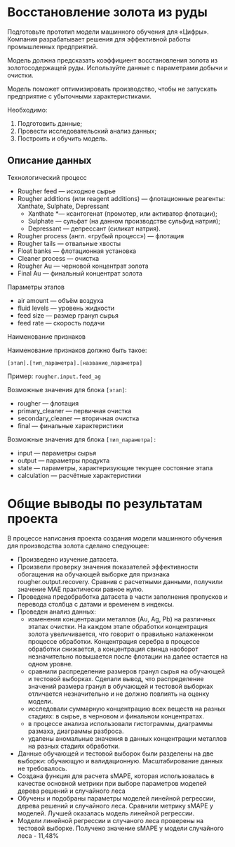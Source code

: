 # Восстановление золота из руды

Подготовьте прототип модели машинного обучения для «Цифры». Компания разрабатывает решения для эффективной работы промышленных предприятий.

Модель должна предсказать коэффициент восстановления золота из золотосодержащей руды. Используйте данные с параметрами добычи и очистки. 

Модель поможет оптимизировать производство, чтобы не запускать предприятие с убыточными характеристиками.

Необходимо:

1. Подготовить данные;
2. Провести исследовательский анализ данных;
3. Построить и обучить модель.

## **Описание данных**

Технологический процесс
- Rougher feed — исходное сырье
- Rougher additions (или reagent additions) — флотационные реагенты: Xanthate, Sulphate, Depressant
   - Xanthate *— ксантогенат (промотер, или активатор флотации);
   - Sulphate — сульфат (на данном производстве сульфид натрия);
   - Depressant — депрессант (силикат натрия).
- Rougher process (англ. «грубый процесс») — флотация
- Rougher tails — отвальные хвосты
- Float banks — флотационная установка
- Cleaner process — очистка
- Rougher Au — черновой концентрат золота
- Final Au — финальный концентрат золота

Параметры этапов
- air amount — объём воздуха
- fluid levels — уровень жидкости
- feed size — размер гранул сырья
- feed rate — скорость подачи

Наименование признаков

Наименование признаков должно быть такое:

`[этап].[тип_параметра].[название_параметра]`

Пример: `rougher.input.feed_ag`

Возможные значения для блока `[этап]`:
- rougher — флотация
- primary_cleaner — первичная очистка
- secondary_cleaner — вторичная очистка
- final — финальные характеристики

Возможные значения для блока `[тип_параметра]:`
- input — параметры сырья
- output — параметры продукта
- state — параметры, характеризующие текущее состояние этапа
- calculation — расчётные характеристики

# Общие выводы по результатам проекта

В процессе написания проекта создания модели машинного обучения для производства золота сделано следующее:

- Произведено изучение датасета. 
- Произвели проверку значения показателей эффективности обогащения на обучающей выборке для признака rougher.output.recovery. Сравнив с расчетными данными, получили значение MAE практически равное нулю.
- Проведена предобработка датасета в части заполнения пропусков и перевода столбца с датами и временем в индексы.
- Проведен анализ данных: 
    - изменения концентрации металлов (Au, Ag, Pb) на различных этапах очистки. На каждом этапе обработки концентрация золота увеличивается, что говорит о правильно налаженном процессе обработки. Концентрация серебра в процессе обработки снижается, а концентрация свинца наоборот незначительно повышается после флотации на далее остается на одном уровне.
    - сравнили распределение размеров гранул сырья на обучающей и тестовой выборках. Сделали вывод, что распределение значений размера гранул в обучающей и тестовой выборках отличается незначительно и не должно повлиять на оценку модели.
    - исследовали суммарную концентрацию всех веществ на разных стадиях: в сырье, в черновом и финальном концентратах. 
    - в процессе анализа использовали гистограммы, диаграммы размаха, диаграммы разброса.
    - удалены аномальные значения в данных концентрации металлов на разных стадиях обработки.
- Данные обучающей и тестовой выборок были разделены на две выборки: обучающую и валидационную. Масштабирование данных не требовалось.
- Создана функция для расчета sMAPE, которая использовалась в качестве основной метрики при выборе параметров моделей  дерева решений и случайного леса
- Обучены и подобраны параметры моделей линейной регрессии, дерева решений и случайного леса. Сравнили метрику sMAPE у моделей. Лучшей оказалась модель линейной регрессии.
- Модели линейной регрессии и случаного леса проверены на тестовой выборке. Получено значение sMAPE у модели случайного леса - 11,48%